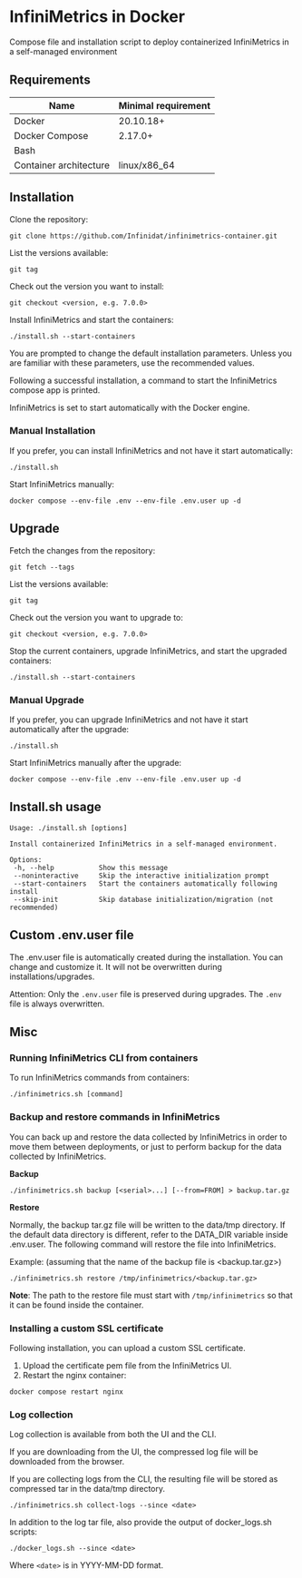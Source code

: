 # InfiniMetrics in Docker

Compose file and installation script to deploy containerized InfiniMetrics in a self-managed environment

## Requirements

Name | Minimal requirement
--- | --- |
Docker | 20.10.18+	
Docker Compose | 2.17.0+	
Bash |
Container architecture | linux/x86_64

## Installation

Clone the repository:
```
git clone https://github.com/Infinidat/infinimetrics-container.git
```

List the versions available:
```
git tag
```

Check out the version you want to install:
```
git checkout <version, e.g. 7.0.0>
```

Install InfiniMetrics and start the containers:
```
./install.sh --start-containers
```

You are prompted to change the default installation parameters. Unless you are familiar with these parameters, use the recommended values.

Following a successful installation, a command to start the InfiniMetrics compose app is printed.

InfiniMetrics is set to start automatically with the Docker engine. 

### Manual Installation

If you prefer, you can install InfiniMetrics and not have it start automatically:

```
./install.sh
```

Start InfiniMetrics manually:

```
docker compose --env-file .env --env-file .env.user up -d
```

## Upgrade 

Fetch the changes from the repository:

```
git fetch --tags
```

List the versions available:
```
git tag
```

Check out the version you want to upgrade to:
```
git checkout <version, e.g. 7.0.0>
```

Stop the current containers, upgrade InfiniMetrics, and start the upgraded containers:
```
./install.sh --start-containers
```

### Manual Upgrade

If you prefer, you can upgrade InfiniMetrics and not have it start automatically after the upgrade:

```
./install.sh
```

Start InfiniMetrics manually after the upgrade:

```
docker compose --env-file .env --env-file .env.user up -d
```

## Install.sh usage

```
Usage: ./install.sh [options]

Install containerized InfiniMetrics in a self-managed environment.

Options:
 -h, --help           Show this message
 --noninteractive     Skip the interactive initialization prompt
 --start-containers   Start the containers automatically following install
 --skip-init          Skip database initialization/migration (not recommended)
```

## Custom .env.user file

The .env.user file is automatically created during the installation. You can change and customize it. It will not be overwritten during installations/upgrades.

Attention: Only the `.env.user` file is preserved during upgrades. The `.env` file is always overwritten.

## Misc

### Running InfiniMetrics CLI from containers

To run InfiniMetrics commands from containers:

    ./infinimetrics.sh [command]

### Backup and restore commands in InfiniMetrics

You can back up and restore the data collected by InfiniMetrics in order to move them between deployments, or just to perform backup for the data collected by InfiniMetrics.

**Backup**

```
./infinimetrics.sh backup [<serial>...] [--from=FROM] > backup.tar.gz
```

**Restore**

Normally, the backup tar.gz file will be written to the data/tmp directory. If the default data directory is different, refer to the DATA_DIR variable inside .env.user.
The following command will restore the file into InfiniMetrics.

Example: (assuming that the name of the backup file is <backup.tar.gz>)
```
./infinimetrics.sh restore /tmp/infinimetrics/<backup.tar.gz>
```

**Note**: The path to the restore file must start with `/tmp/infinimetrics` so that it can be found inside the container.


### Installing a custom SSL certificate

Following installation, you can upload a custom SSL certificate.

1. Upload the certificate pem file from the InfiniMetrics UI.
2. Restart the nginx container:
```
docker compose restart nginx
```

### Log collection

Log collection is available from both the UI and the CLI.

If you are downloading from the UI, the compressed log file will be downloaded from the browser.

If you are collecting logs from the CLI, the resulting file will be stored as compressed tar in the data/tmp directory.

    ./infinimetrics.sh collect-logs --since <date>

In addition to the log tar file, also provide the output of docker_logs.sh scripts:

    ./docker_logs.sh --since <date>

Where `<date>` is in YYYY-MM-DD format. 
